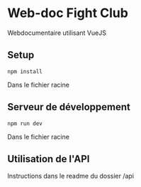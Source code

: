 # Web-doc Fight Club

Webdocumentaire utilisant VueJS

## Setup
```
npm install
```
Dans le fichier racine

## Serveur de développement
```
npm run dev
```
Dans le fichier racine

## Utilisation de l'API

Instructions dans le readme du dossier /api
